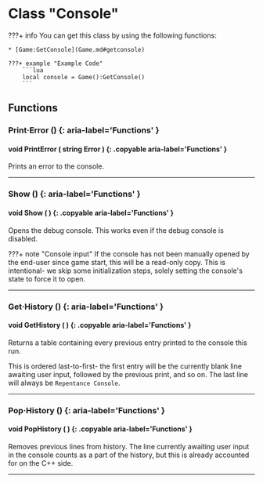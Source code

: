 # Class "Console"

???+ info
    You can get this class by using the following functions:

    * [Game:GetConsole](Game.md#getconsole)

    ???+ example "Example Code"
        ```lua
        local console = Game():GetConsole()
        ```
        
## Functions

### Print·Error () {: aria-label='Functions' }
#### void PrintError ( string Error ) {: .copyable aria-label='Functions' }
Prints an error to the console.

___
### Show () {: aria-label='Functions' }
#### void Show ( ) {: .copyable aria-label='Functions' }
Opens the debug console. This works even if the debug console is disabled.

???+ note "Console input"
    If the console has not been manually opened by the end-user since game start, this will be a read-only copy. This is intentional- we skip some initialization steps, solely setting the console's state to force it to open.
	
___
### Get·History () {: aria-label='Functions' }
#### void GetHistory ( ) {: .copyable aria-label='Functions' }
Returns a table containing every previous entry printed to the console this run.

This is ordered last-to-first- the first entry will be the currently blank line awaiting user input, followed by the previous print, and so on. The last line will always be `Repentance Console`.

___
### Pop·History () {: aria-label='Functions' }
#### void PopHistory ( ) {: .copyable aria-label='Functions' }
Removes previous lines from history. The line currently awaiting user input in the console counts as a part of the history, but this is already accounted for on the C++ side.

___